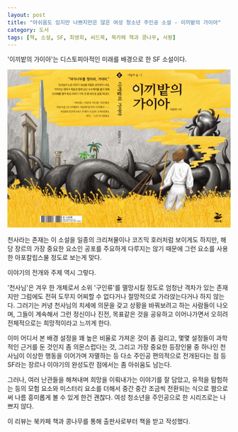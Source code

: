 ```yaml
---
layout: post
title: "아쉬움도 있지만 나쁘지만은 않은 여성 청소년 주인공 소설 - 이끼밭의 가이아"
category: 도서
tags: [책, 소설, SF, 최영희, 씨드북, 북카페 책과 콩나무, 서평]
---
```


'이끼밭의 가이아'는
디스토피아적인 미래를 배경으로 한 SF 소설이다.

![표지](/images/gaia-of-moss-field-book-h480.jpg)

천사라는 존재는 이 소설을 일종의 크리쳐물이나 코즈믹 호러처럼 보이게도 하지만,
해당 장르의 가장 중요한 요소인 공포를 주요하게 다루지는 않기 때문에
그런 요소를 사용한 아포칼립스물 정도로 보는게 맞다.

이야기의 전개와 주제 역시 그렇다.

'천사님'은
겨우 한 개체로서 소위 '구인류'를 멸망시킬 정도로 엄청난 격차가 있는 존재지만
그럼에도 전혀 도무지 어찌할 수 없다거나 절망적으로 가라앉는다거나 하지 않는다.
그러기는 커녕 천사님의 치세에 의문을 갖고
상황을 바꿔보려고 하는 사람들이 나오며,
그들이 계속해서 그런 정신이나 진전, 목표같은 것을 공유하고 이어나가면서
오히려 전체적으로는 희망적이라고 느끼게 한다.

이미 어디서 본 배경 설정을 꽤 높은 비율로 가져온 것이 좀 걸리고,
몇몇 설정들이 과학적인 근거를 둔 것인지 좀 의문스럽다는 것,
그리고 가장 중요한 등장인물 중 하나인 천사님이 이상한 행동을 이어가며 자멸하는 등 다소 주인공 편의적으로 전개된다는 점 등
SF라는 장르나 이야기의 완성도란 점에서는 좀 아쉬움도 남는다.

<!--
천사님이라 높여 부르며 복종하는 것,
그 모습을 봐서는 안된다고 하는 것,
강림절이라고 외계 생명체와 인류가 만나는 주기적인 행사같은 게 있다는 것 등은
다분히 '식량인류' 시리즈를 떠올리게 한다.

망가진 우주선이 수십년 동안이나 일종의 산소실을 유지했다는 것,
그 우주선을 놀라운 과학기술과 감지력을 가진 천사님이 그 오랜 세월동안 발견을 못했다는 것은 잘 납득하기 어렵다.

순식간에 이동하는 우주선같은 엄청난 과학력을 가지고 있으면서도
굳이 적을 해치기 위해 맨몸으로 내려와 당한다는 것이나,
그렇게 산소 때문에 주의를 한다면서 감지장치같은 것조차 가지고 있지 않는 것,
산소를 접했다고 급격히 쇄해지는 것,
산소가 포함되어있다고 물에도 큰 타격을 받는 것 등은 너무 주인공 편의적이다.
절대혐기성 생물조차 바닷속에서 사는데.
수분이 문제가 된다면 그들은 진공 우주공간에서나 살 수 있을거다.

산소 관련해서 식물에 대한 묘사좀 좀 의아하다.
-->

그러나, 여러 난관들을 해쳐내며 희망을 이뤄내가는 이야기를 잘 담았고,
유적을 탐험하는 등의 모험 요소와 미스터리 요소를 더해서
중간 중간 조금씩 전환되는 식으로 짬으로써
나름 흥미롭게 볼 수 있게 한건 괜찮다.
여성 청소년을 주인공으로 한 시리즈로는 나쁘지 않다.



<div class="im im-info">
이 리뷰는 북카페 책과 콩나무를 통해 출판사로부터 책을 받고 작성했다.
</div>
